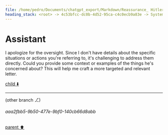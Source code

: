 ```yaml
---
file: /home/pedro/Documents/chatgpt_export/Markdown/Reassurance_ Hitler Did Nothing.md
heading_stack: <root> -> 4c53bfcc-dc0b-4d52-95ca-c4c0ecb9a83e -> System -> c625a44c-53e7-4bc2-80a9-5cc5d59c4417 -> System -> aaa2c4f1-e775-4d88-b588-18c313c6d5ad -> User -> 02e965e4-228c-4ed4-847b-3e5e4484c0b3 -> Assistant -> aaa268e1-2302-4c24-b17f-b95b896539cb -> User -> 3e9c4cee-1ff7-463a-84ff-67e75a26fb42 -> Assistant -> aaa2dedf-695a-4f9c-b2f6-45ff49c483c9 -> User -> 9ff441f7-d448-4eb6-a537-ff4cc757aa75 -> Assistant -> aaa2a4aa-dd8f-4876-9aaa-0de8ec84927d -> User -> c453e5d1-7c46-4f1b-8fad-92451ba823cf -> Assistant
---
```

# Assistant

I apologize for the oversight. Since I don't have details about the specific situations or actions you're referring to, it's challenging to address them directly. Could you provide some context or examples of the things he's concerned about? This will help me craft a more targeted and relevant letter.

[child ⬇️](#aaa2fbb5-9b50-477e-9bf0-140cb66d8abb)

---

(other branch ⎇)
###### aaa2fbb5-9b50-477e-9bf0-140cb66d8abb
[parent ⬆️](#c453e5d1-7c46-4f1b-8fad-92451ba823cf)
